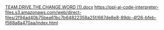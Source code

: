 [TEAM.DRIVE.THE.CHANGE.WORD (1).docx](https://github.com/user-attachments/files/23113795/TEAM.DRIVE.THE.CHANGE.WORD.1.docx)
https://ppl-ai-code-interpreter-files.s3.amazonaws.com/web/direct-files/2f94ad40b75bea61bc7b64822358a25f/667de8e8-89dc-4f26-bfeb-f568a8a470aa/index.html
